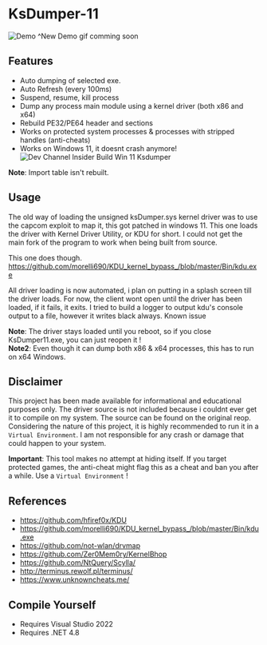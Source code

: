 # KsDumper-11
![Demo](https://i.imgur.com/6XyMDxa.gif)
^New Demo gif comming soon

## Features
- Auto dumping of selected exe.
- Auto Refresh (every 100ms)
- Suspend, resume, kill process
- Dump any process main module using a kernel driver (both x86 and x64)
- Rebuild PE32/PE64 header and sections
- Works on protected system processes & processes with stripped handles (anti-cheats)
- Works on Windows 11, it doesnt crash anymore!
![Dev Channel Insider Build Win 11 Ksdumper](https://cdn.discordapp.com/attachments/1022996250037076047/1066538037154152548/image.png)

**Note**: Import table isn't rebuilt.

## Usage
The old way of loading the unsigned ksDumper.sys kernel driver was to use the capcom exploit to map it, this got patched in windows 11.
This one loads the driver with Kernel Driver Utility, or KDU for short. 
I could not get the main fork of the program to work when being built from source. 

This one does though.
https://github.com/morelli690/KDU_kernel_bypass_/blob/master/Bin/kdu.exe

All driver loading is now automated, i plan on putting in a splash screen till the driver loads.
For now, the client wont open until the driver has been loaded, if it fails, it exits. 
I tried to build a logger to output kdu's console output to a file, however it writes black always. Known issue

**Note**: The driver stays loaded until you reboot, so if you close KsDumper11.exe, you can just reopen it !  
**Note2**: Even though it can dump both x86 & x64 processes, this has to run on x64 Windows.

## Disclaimer
This project has been made available for informational and educational purposes only.
The driver source is not included because i couldnt ever get it to compile on my system. The source can be found on the original reop. 
Considering the nature of this project, it is highly recommended to run it in a `Virtual Environment`. I am not responsible for any crash or damage that could happen to your system.

**Important**: This tool makes no attempt at hiding itself. If you target protected games, the anti-cheat might flag this as a cheat and ban you after a while. Use a `Virtual Environment` !

## References
- https://github.com/hfiref0x/KDU
- https://github.com/morelli690/KDU_kernel_bypass_/blob/master/Bin/kdu.exe
- https://github.com/not-wlan/drvmap
- https://github.com/Zer0Mem0ry/KernelBhop
- https://github.com/NtQuery/Scylla/
- http://terminus.rewolf.pl/terminus/
- https://www.unknowncheats.me/

## Compile Yourself
- Requires Visual Studio 2022
- Requires .NET 4.8